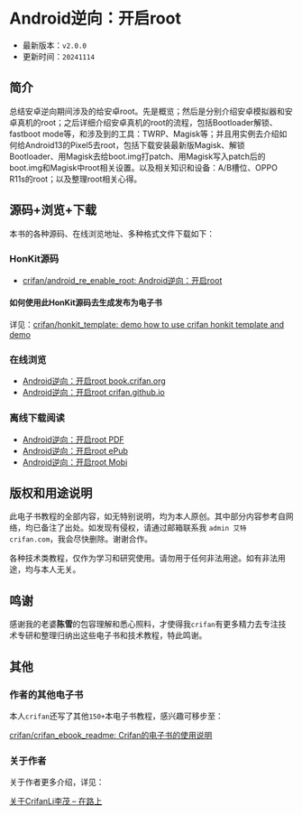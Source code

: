 # Android逆向：开启root

* 最新版本：`v2.0.0`
* 更新时间：`20241114`

## 简介

总结安卓逆向期间涉及的给安卓root。先是概览；然后是分别介绍安卓模拟器和安卓真机的root；之后详细介绍安卓真机的root的流程，包括Bootloader解锁、fastboot mode等，和涉及到的工具：TWRP、Magisk等；并且用实例去介绍如何给Android13的Pixel5去root，包括下载安装最新版Magisk、解锁Bootloader、用Magisk去给boot.img打patch、用Magisk写入patch后的boot.img和Magisk中root相关设置。以及相关知识和设备：A/B槽位、OPPO R11s的root；以及整理root相关心得。

## 源码+浏览+下载

本书的各种源码、在线浏览地址、多种格式文件下载如下：

### HonKit源码

* [crifan/android_re_enable_root: Android逆向：开启root](https://github.com/crifan/android_re_enable_root)

#### 如何使用此HonKit源码去生成发布为电子书

详见：[crifan/honkit_template: demo how to use crifan honkit template and demo](https://github.com/crifan/honkit_template)

### 在线浏览

* [Android逆向：开启root book.crifan.org](https://book.crifan.org/books/android_re_enable_root/website/)
* [Android逆向：开启root crifan.github.io](https://crifan.github.io/android_re_enable_root/website/)

### 离线下载阅读

* [Android逆向：开启root PDF](https://book.crifan.org/books/android_re_enable_root/pdf/android_re_enable_root.pdf)
* [Android逆向：开启root ePub](https://book.crifan.org/books/android_re_enable_root/epub/android_re_enable_root.epub)
* [Android逆向：开启root Mobi](https://book.crifan.org/books/android_re_enable_root/mobi/android_re_enable_root.mobi)

## 版权和用途说明

此电子书教程的全部内容，如无特别说明，均为本人原创。其中部分内容参考自网络，均已备注了出处。如发现有侵权，请通过邮箱联系我 `admin 艾特 crifan.com`，我会尽快删除。谢谢合作。

各种技术类教程，仅作为学习和研究使用。请勿用于任何非法用途。如有非法用途，均与本人无关。

## 鸣谢

感谢我的老婆**陈雪**的包容理解和悉心照料，才使得我`crifan`有更多精力去专注技术专研和整理归纳出这些电子书和技术教程，特此鸣谢。

## 其他

### 作者的其他电子书

本人`crifan`还写了其他`150+`本电子书教程，感兴趣可移步至：

[crifan/crifan_ebook_readme: Crifan的电子书的使用说明](https://github.com/crifan/crifan_ebook_readme)

### 关于作者

关于作者更多介绍，详见：

[关于CrifanLi李茂 – 在路上](https://www.crifan.org/about/)
